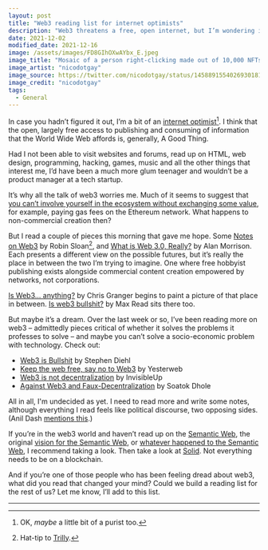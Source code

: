 ```yaml
---
layout: post
title: "Web3 reading list for internet optimists"
description: "Web3 threatens a free, open internet, but I’m wondering if there’s a reading of the technology – away from the hype – that satisfies the optimist/purists." 
date: 2021-12-02
modified_date: 2021-12-16
image: /assets/images/FD8GIhOXwAYbx_E.jpeg
image_title: "Mosaic of a person right-clicking made out of 10,000 NFTs"
image_artist: "nicodotgay"
image_source: https://twitter.com/nicodotgay/status/1458891554026930181
image_credit: "nicodotgay"
tags:
  - General
---
```


In case you hadn’t figured it out, I’m a bit of an [internet optimist](https://www.technologyreview.com/2018/08/22/240237/the-four-ways-that-ex-internet-idealists-explain-where-it-all-went-wrong/)[^1]. I think that the open, largely free access to publishing and consuming of information that the World Wide Web affords is, generally, A Good Thing. 

Had I not been able to visit websites and forums, read up on HTML, web design, programming, hacking, games, music and all the other things that interest me, I’d have been a much more glum teenager and wouldn’t be a product manager at a tech startup. 

It’s why all the talk of web3 worries me. Much of it seems to suggest that [you can’t involve yourself in the ecosystem without exchanging some value](https://twitter.com/anildash/status/1461335866652172288?s=20), for example, paying gas fees on the Ethereum network. What happens to non-commercial creation then? 

But I read a couple of pieces this morning that gave me hope. Some [Notes on Web3](https://society.robinsloan.com/archive/notes-on-web3/) by Robin Sloan[^2], and [What is Web 3.0, Really?](https://www.datasciencecentral.com/profiles/blogs/6448529:BlogPost:1078128) by Alan Morrison. Each presents a different view on the possible futures, but it’s really the place in between the two I’m trying to imagine. One where free hobbyist publishing exists alongside commercial content creation empowered by networks, not corporations. 

[Is Web3... anything?](https://www.chris-granger.com/2021/12/09/is-web3-anything/) by Chris Granger begins to paint a picture of that place in between. [Is web3 bullshit?](https://maxread.substack.com/p/is-web3-bullshit) by Max Read sits there too. 

But maybe it’s a dream. Over the last week or so, I’ve been reading more on web3 – admittedly pieces critical of whether it solves the problems it professes to solve – and maybe you can’t solve a socio-economic problem with technology. Check out:

- [Web3 is Bullshit](https://www.stephendiehl.com/blog/web3-bullshit.html) by Stephen Diehl
- [Keep the web free, say no to Web3](https://yesterweb.org/no-to-web3/index.html) by Yesterweb
- [Web3 is not decentralization](https://invisibleup.com/articles/38/) by InvisibleUp
- [Against Web3 and Faux-Decentralization](https://soatok.blog/2021/10/19/against-web3-and-faux-decentralization/) by Soatok Dhole

All in all, I'm undecided as yet. I need to read more and write some notes, although everything I read feels like political discourse, two opposing sides. (Anil Dash [mentions this](https://twitter.com/anildash/status/1471138153704693767).)

If you’re in the web3 world and haven’t read up on the [Semantic Web](https://www.w3.org/2000/Talks/0906-xmlweb-tbl/text.htm), the original [vision for the Semantic Web](https://lassila.org/publications/2001/SciAm.pdf), or [whatever happened to the Semantic Web](https://twobithistory.org/2018/05/27/semantic-web.html), I recommend taking a look. Then take a look at [Solid](https://en.wikipedia.org/wiki/Solid_(web_decentralization_project)). Not everything needs to be on a blockchain.

And if you’re one of those people who has been feeling dread about web3, what did you read that changed your mind? Could we build a reading list for the rest of us? Let me know, I’ll add to this list.

---
[^1]: OK, _maybe_ a little bit of a purist too.
[^2]: Hat-tip to [Trilly](https://twitter.com/TrillyC).